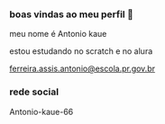 ### boas vindas ao meu perfil 🦇

meu nome é Antonio kaue

estou estudando no scratch e no alura

ferreira.assis.antonio@escola.pr.gov.br

### rede social 
Antonio-kaue-66
